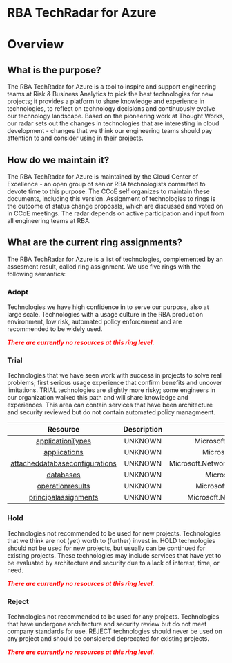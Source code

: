 
RBA TechRadar for Azure
=======================

# Overview

## What is the purpose?


The RBA TechRadar for Azure is a tool to inspire and support engineering teams at Risk & Business Analytics to pick the best technologies for new projects; it provides a platform to share knowledge and experience in technologies, to reflect on technology decisions and continuously evolve our technology landscape.  Based on the pioneering work at Thought Works, our radar sets out the changes in technologies that are interesting in cloud development - changes that we think our engineering teams should pay attention to and consider using in their projects.
## How do we maintain it?


The RBA TechRadar for Azure is maintained by the Cloud Center of Excellence - an open group of senior RBA technologists committed to devote time to this purpose.  The CCoE self organizes to maintain these documents, including this version.  Assignment of technologies to rings is the outcome of status change proposals, which are discussed and voted on in CCoE meetings.  The radar depends on active participation and input from all engineering teams at RBA.
## What are the current ring assignments?


The RBA TechRadar for Azure is a list of technologies, complemented by an assesment result, called ring assignment.  We use five rings with the following semantics:
### Adopt


Technologies we have high confidence in to serve our purpose, also at large scale.  Technologies with a usage culture in the RBA production environment, low risk, automated policy enforcement and are recommended to be widely used.  
  
***<font color="red"> There are currently no resources at this ring level. </font>***
### Trial


Technologies that we have seen work with success in projects to solve real problems;  first serious usage experience that confirm benefits and uncover limitations.  TRIAL technologies are slightly more risky; some engineers in our organization walked this path and will share knowledge and experiences.  This area can contain services that have been architecture and security reviewed but do not contain automated policy managmeent.  

|Resource|Description|Path|Status|
| :---: | :---: | :---: | :---: |
|[applicationTypes](https://github.com/openrba/python-azure-techradar/tree/master/Microsoft.Network/clusters/applicationTypes)|UNKNOWN|Microsoft.Network/clusters/applicationTypes|TRIAL|
|[applications](https://github.com/openrba/python-azure-techradar/tree/master/Microsoft.Network/clusters/applications)|UNKNOWN|Microsoft.Network/clusters/applications|TRIAL|
|[attacheddatabaseconfigurations](https://github.com/openrba/python-azure-techradar/tree/master/Microsoft.Network/clusters/attacheddatabaseconfigurations)|UNKNOWN|Microsoft.Network/clusters/attacheddatabaseconfigurations|TRIAL|
|[databases](https://github.com/openrba/python-azure-techradar/tree/master/Microsoft.Network/clusters/databases)|UNKNOWN|Microsoft.Network/clusters/databases|TRIAL|
|[operationresults](https://github.com/openrba/python-azure-techradar/tree/master/Microsoft.Network/clusters/operationresults)|UNKNOWN|Microsoft.Network/clusters/operationresults|TRIAL|
|[principalassignments](https://github.com/openrba/python-azure-techradar/tree/master/Microsoft.Network/clusters/principalassignments)|UNKNOWN|Microsoft.Network/clusters/principalassignments|TRIAL|

### Hold


Technologies not recommended to be used for new projects. Technologies that we think are not (yet) worth to (further) invest in.  HOLD technologies should not be used for new projects, but usually can be continued for existing projects.  These technologies may include services that have yet to be evaluated by architecture and security due to a lack of interest, time, or need.  
  
***<font color="red"> There are currently no resources at this ring level. </font>***
### Reject


Technologies not recommended to be used for any projects. Technologies that have undergone architecture and security review but do not meet company standards for use.  REJECT technologies should never be used on any project and should be considered deprecated for existing projects.  
  
***<font color="red"> There are currently no resources at this ring level. </font>***